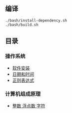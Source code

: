 
## 编译
```
./bash/install-dependency.sh
./bash/build.sh
```

## 目录
### 操作系统

* [软件安装](./src/011/readme.md)
* [日期和时间](./src/012/readme.md)
* [正则表达式](./src/013/readme.md)

### 计算机组成原理

* [整数 浮点数 字符](./src/101/readme.md)

